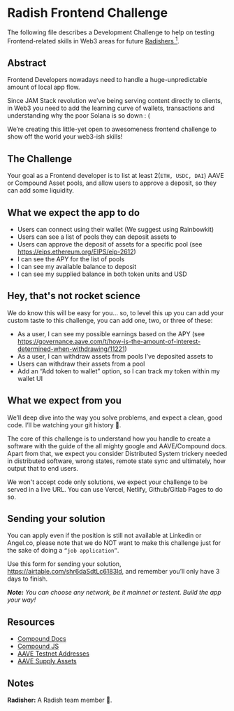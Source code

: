 # Radish Frontend Challenge

The following file describes a Development Challenge to help on testing Frontend-related skills in Web3 areas for future [Radishers <sup>1</sup>](https://github.com/rabani-to/challenge-frontend#notes).

## Abstract

Frontend Developers nowadays need to handle a huge-unpredictable amount of local app flow.

Since JAM Stack revolution we’ve being serving content directly to clients, in Web3 you need to add the learning curve of wallets, transactions and understanding why the poor Solana is so down : (

We’re creating this little-yet open to awesomeness frontend challenge to show off the world your web3-ish skills!

## The Challenge

Your goal as a Frontend developer is to list at least 2(`ETH, USDC, DAI`) AAVE or Compound Asset pools, and allow users to approve a deposit, so they can add some liquidity.

## What we expect the app to do

- Users can connect using their wallet (We suggest using Rainbowkit)
- Users can see a list of pools they can deposit assets to
- Users can approve the deposit of assets for a specific pool (see https://eips.ethereum.org/EIPS/eip-2612)
- I can see the APY for the list of pools
- I can see my available balance to deposit
- I can see my supplied balance in both token units and USD

## Hey, that's not rocket science

We do know this will be easy for you… so, to level this up you can add your custom taste to this challenge, you can add one, two, or three of these:

- As a user, I can see my possible earnings based on the APY (see https://governance.aave.com/t/how-is-the-amount-of-interest-determined-when-withdrawing/11221)
- As a user, I can withdraw assets from pools I’ve deposited assets to
- Users can withdraw their assets from a pool
- Add an “Add token to wallet” option, so I can track my token within my wallet UI

## What we expect from you

We’ll deep dive into the way you solve problems, and expect a clean, good code. I’ll be watching your git history 👀.

The core of this challenge is to understand how you handle to create a software with the guide of the all mighty google and AAVE/Compound docs. Apart from that, we expect you consider Distributed System trickery needed in distributed software, wrong states, remote state sync and ultimately, how output that to end users.

We won't accept code only solutions, we expect your challenge to be served in a live URL. You can use Vercel, Netlify, Github/Gitlab Pages to do so.

## Sending your solution

You can apply even if the position is still not available at Linkedin or Angel.co, please note that we do NOT want to make this challenge just for the sake of doing a `“job application”`.

Use this form for sending your solution, https://airtable.com/shr6daSdtLc6183ld, and remember you’ll only have 3 days to finish.

***Note:** You can choose any network, be it mainnet or testent. Build the app your way!*

## Resources

- [Compound Docs](https://docs.compound.finance)
- [Compound JS](https://compound.finance/docs/compound-js)
- [AAVE Testnet Addresses](https://docs.aave.com/developers/deployed-contracts/v3-testnet-addresses)
- [AAVE Supply Assets](https://docs.aave.com/developers/core-contracts/pool#supply)

## Notes

**Radisher:** A Radish team member 🤘.

